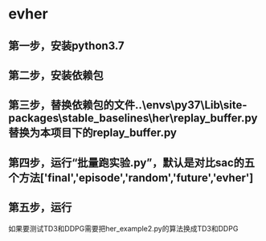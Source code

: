 # evher
## 第一步，安装python3.7
## 第二步，安装依赖包
## 第三步，替换依赖包的文件..\envs\py37\Lib\site-packages\stable_baselines\her\replay_buffer.py替换为本项目下的replay_buffer.py
## 第四步，运行“批量跑实验.py”，默认是对比sac的五个方法['final','episode','random','future','evher']
## 第五步，运行

如果要测试TD3和DDPG需要把her_example2.py的算法换成TD3和DDPG
